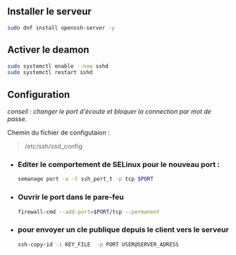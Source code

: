 ## Installer le serveur
```sh
sudo dnf install openssh-server -y
```

## Activer le deamon
```sh
sudo systemctl enable --now sshd
sudo systemctl restart sshd
```

## Configuration 
*conseil : changer le port d'écoute et bloquer la connection par mot de passe.*

Chemin du fichier de configutaion :  
> /etc/ssh/ssd_config  

- ### Editer le comportement de SELinux pour le nouveau port :
    ```sh
    semanage port -a -t ssh_port_t -p tcp $PORT
    ```
- ### Ouvrir le port dans le pare-feu
    ```sh
    firewall-cmd --add-port=$PORT/tcp --permanent
    ```
- ### pour envoyer un cle publique depuis le client vers le serveur
    ```sh
    ssh-copy-id -i KEY_FILE  -p PORT USER@SERVER_ADRESS
    ```